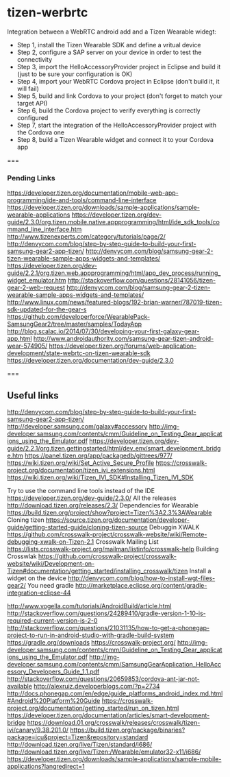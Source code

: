 # tizen-werbrtc
Integration between a WebRTC android add and a Tizen Wearable widegt:

* Step 1, install the Tizen Wearable SDK and define a vritual device
* Step 2, configure a SAP server on your device in order to test the connectivity
* Step 3, import  the HelloAccessoryProvider project in Eclipse and build it (just to be sure your configuration is OK)
* Step 4, import your WebRTC Cordova project in Eclipse (don't build it, it will fail)
* Step 5, build and link Cordova to your project (don't forget to match your target API)
* Step 6, build the Cordova project to verify everything is correctly configured
* Step 7, start the integration of the HelloAccessoryProvider project with the Cordova one
* Step 8, build a Tizen Wearable widget and connect it to your Cordova app

===
### Pending Links
https://developer.tizen.org/documentation/mobile-web-app-programming/ide-and-tools/command-line-interface
https://developer.tizen.org/downloads/sample-applications/sample-wearable-applications
https://developer.tizen.org/dev-guide/2.3.0/org.tizen.mobile.native.appprogramming/html/ide_sdk_tools/command_line_interface.htm
http://www.tizenexperts.com/category/tutorials/page/2/
http://denvycom.com/blog/step-by-step-guide-to-build-your-first-samsung-gear2-app-tizen/
http://denvycom.com/blog/samsung-gear-2-tizen-wearable-sample-apps-widgets-and-templates/
https://developer.tizen.org/dev-guide/2.2.1/org.tizen.web.appprogramming/html/app_dev_process/running_widget_emulator.htm
http://stackoverflow.com/questions/28141056/tizen-gear-2-web-request
http://denvycom.com/blog/samsung-gear-2-tizen-wearable-sample-apps-widgets-and-templates/
http://www.linux.com/news/featured-blogs/192-brian-warner/787019-tizen-sdk-updated-for-the-gear-s
https://github.com/developerforce/WearablePack-SamsungGear2/tree/master/samples/TodayApp
http://blog.scalac.io/2014/07/30/developing-your-first-galaxy-gear-app.html
http://www.androidauthority.com/samsung-gear-tizen-android-wear-574905/
https://developer.tizen.org/forums/web-application-development/state-webrtc-on-tizen-wearable-sdk
https://developer.tizen.org/documentation/dev-guide/2.3.0

=== 
## Useful links
http://denvycom.com/blog/step-by-step-guide-to-build-your-first-samsung-gear2-app-tizen/
http://developer.samsung.com/galaxy#accessory
http://img-developer.samsung.com/contents/cmm/Guideline_on_Testing_Gear_applications_using_the_Emulator.pdf
https://developer.tizen.org/dev-guide/2.2.1/org.tizen.gettingstarted/html/dev_env/smart_development_bridge.htm
https://panel.tizen.org/app/packagedb/gittrees/977/
https://wiki.tizen.org/wiki/Set_Active_Secure_Profile
https://crosswalk-project.org/documentation/tizen_ivi_extensions.html
https://wiki.tizen.org/wiki/Tizen_IVI_SDK#Installing_Tizen_IVI_SDK

Try to use the command line tools instead of the IDE https://developer.tizen.org/dev-guide/2.3.0/
All the releases http://download.tizen.org/releases/2.3/
Dependencies for Wearable https://build.tizen.org/project/show?project=Tizen%3A2.3%3AWearable
Cloning tizen https://source.tizen.org/documentation/developer-guide/getting-started-guide/cloning-tizen-source
Debuggin XWALK https://github.com/crosswalk-project/crosswalk-website/wiki/Remote-debugging-xwalk-on-Tizen-2.1
Crosswalk Mailing List https://lists.crosswalk-project.org/mailman/listinfo/crosswalk-help
Building Crosswlak https://github.com/crosswalk-project/crosswalk-website/wiki/Development-on-Tizen#documentation/getting_started/installing_crosswalk/tizen
Install a widget on the device http://denvycom.com/blog/how-to-install-wgt-files-gear2/
You need gradle http://marketplace.eclipse.org/content/gradle-integration-eclipse-44

http://www.vogella.com/tutorials/AndroidBuild/article.html
http://stackoverflow.com/questions/24289410/gradle-version-1-10-is-required-current-version-is-2-0
http://stackoverflow.com/questions/21031135/how-to-get-a-phonegap-project-to-run-in-android-studio-with-gradle-build-system
https://gradle.org/downloads
https://crosswalk-project.org/
http://img-developer.samsung.com/contents/cmm/Guideline_on_Testing_Gear_applications_using_the_Emulator.pdf
http://img-developer.samsung.com/contents/cmm/SamsungGearApplication_HelloAccessory_Developers_Guide_1.1.pdf
http://stackoverflow.com/questions/20659853/cordova-ant-jar-not-available
http://alexruiz.developerblogs.com/?p=2734
http://docs.phonegap.com/en/edge/guide_platforms_android_index.md.html#Android%20Platform%20Guide
https://crosswalk-project.org/documentation/getting_started/run_on_tizen.html
https://developer.tizen.org/documentation/articles/smart-development-bridge
https://download.01.org/crosswalk/releases/crosswalk/tizen-ivi/canary/9.38.201.0/
https://build.tizen.org/package/binaries?package=icu&project=Tizen&repository=standard
http://download.tizen.org/live/Tizen/standard/i686/
http://download.tizen.org/live/Tizen:/Wearable/emulator32-x11/i686/
https://developer.tizen.org/downloads/sample-applications/sample-mobile-applications?langredirect=1



